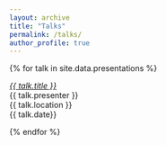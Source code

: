 ```yaml
---
layout: archive
title: "Talks"
permalink: /talks/
author_profile: true
---
```


{% for talk in site.data.presentations %}

  <a href="{{talk.link.url }}" target="_blank"><em>{{ talk.title }}</em></a> <br />
  {{ talk.presenter }} <br />{{ talk.location }}<br />{{ talk.date}}

{% endfor %}
